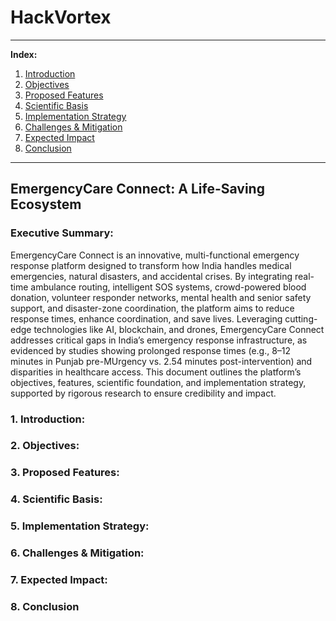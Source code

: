 # HackVortex
---
**Index:**
1. [Introduction](https://github.com/Akankshap24/HackVortex/blob/main/README.md#1-introduction)
2. [Objectives](https://github.com/Akankshap24/HackVortex/blob/main/README.md#2-objectives)
3. [Proposed Features](https://github.com/Akankshap24/HackVortex/blob/main/README.md#3-proposed-features)
4. [Scientific Basis](https://github.com/Akankshap24/HackVortex/blob/main/README.md#4-scientific-basis)
5. [Implementation Strategy](https://github.com/Akankshap24/HackVortex/blob/main/README.md#5-implementation-strategy)
6. [Challenges & Mitigation](https://github.com/Akankshap24/HackVortex/blob/main/README.md#6-challenges--mitigation)
7. [Expected Impact](https://github.com/Akankshap24/HackVortex/blob/main/README.md#7-expected-impact)
8. [Conclusion](https://github.com/Akankshap24/HackVortex/blob/main/README.md#8-conclusion)
---
## EmergencyCare Connect: A Life-Saving Ecosystem

### **Executive Summary:**
EmergencyCare Connect is an innovative, multi-functional emergency response platform designed to transform how India handles medical emergencies, natural disasters, and accidental crises. By integrating real-time ambulance routing, intelligent SOS systems, crowd-powered blood donation, volunteer responder networks, mental health and senior safety support, and disaster-zone coordination, the platform aims to reduce response times, enhance coordination, and save lives. Leveraging cutting-edge technologies like AI, blockchain, and drones, EmergencyCare Connect addresses critical gaps in India’s emergency response infrastructure, as evidenced by studies showing prolonged response times (e.g., 8–12 minutes in Punjab pre-MUrgency vs. 2.54 minutes post-intervention) and disparities in healthcare access. This document outlines the platform’s objectives, features, scientific foundation, and implementation strategy, supported by rigorous research to ensure credibility and impact.

### 1. Introduction:
### 2. Objectives:
### 3. Proposed Features:
### 4. Scientific Basis:
### 5. Implementation Strategy:
### 6. Challenges & Mitigation:
### 7. Expected Impact:
### 8. Conclusion
